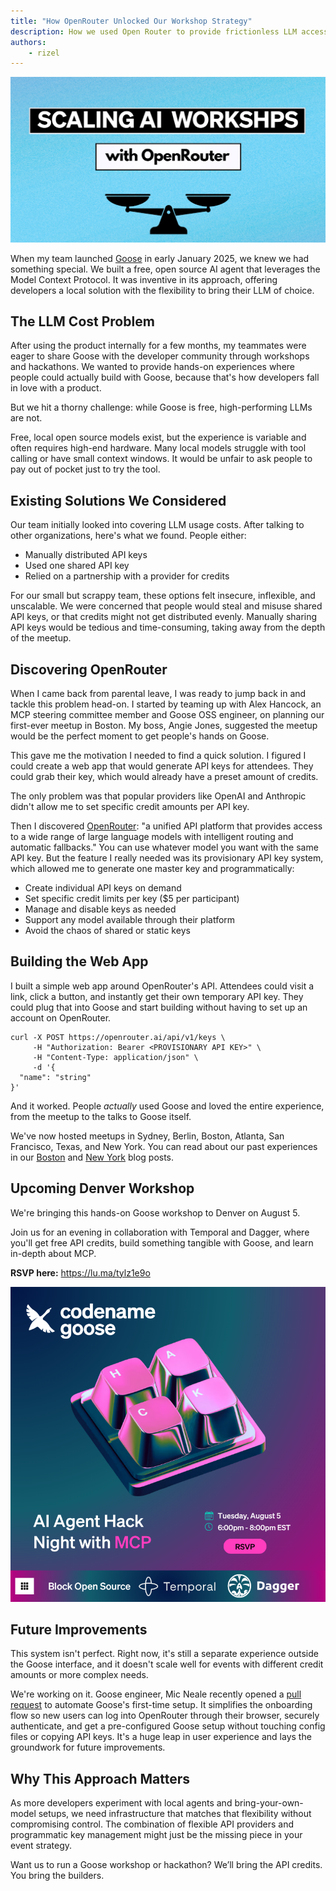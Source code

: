 ```yaml
---
title: "How OpenRouter Unlocked Our Workshop Strategy"
description: How we used Open Router to provide frictionless LLM access for Goose workshops
authors: 
    - rizel
---
```


![Scaling AI Workshops](scaling-ai-workshops-open-router.png)


When my team launched [Goose](/) in early January 2025, we knew we had something special. We built a free, open source AI agent that leverages the Model Context Protocol. It was inventive in its approach, offering developers a local solution with the flexibility to bring their LLM of choice.

## The LLM Cost Problem

After using the product internally for a few months, my teammates were eager to share Goose with the developer community through workshops and hackathons. We wanted to provide hands-on experiences where people could actually build with Goose, because that's how developers fall in love with a product.

But we hit a thorny challenge: while Goose is free, high-performing LLMs are not.

<!--truncate-->

Free, local open source models exist, but the experience is variable and often requires high-end hardware. Many local models struggle with tool calling or have small context windows. It would be unfair to ask people to pay out of pocket just to try the tool.

## Existing Solutions We Considered

Our team initially looked into covering LLM usage costs. After talking to other organizations, here's what we found. People either:

* Manually distributed API keys  
* Used one shared API key  
* Relied on a partnership with a provider for credits

For our small but scrappy team, these options felt insecure, inflexible, and unscalable. We were concerned that people would steal and misuse shared API keys, or that credits might not get distributed evenly. Manually sharing API keys would be tedious and time-consuming, taking away from the depth of the meetup.

## Discovering OpenRouter

When I came back from parental leave, I was ready to jump back in and tackle this problem head-on. I started by teaming up with Alex Hancock, an MCP steering committee member and Goose OSS engineer, on planning our first-ever meetup in Boston. My boss, Angie Jones, suggested the meetup would be the perfect moment to get people's hands on Goose.

This gave me the motivation I needed to find a quick solution. I figured I could create a web app that would generate API keys for attendees. They could grab their key, which would already have a preset amount of credits.

The only problem was that popular providers like OpenAI and Anthropic didn't allow me to set specific credit amounts per API key.

Then I discovered [OpenRouter](https://openrouter.ai/): "a unified API platform that provides access to a wide range of large language models with intelligent routing and automatic fallbacks." You can use whatever model you want with the same API key. But the feature I really needed was its provisionary API key system, which allowed me to generate one master key and programmatically:

* Create individual API keys on demand  
* Set specific credit limits per key ($5 per participant)  
* Manage and disable keys as needed  
* Support any model available through their platform  
* Avoid the chaos of shared or static keys

## Building the Web App

I built a simple web app around OpenRouter's API. Attendees could visit a link, click a button, and instantly get their own temporary API key. They could plug that into Goose and start building without having to set up an account on OpenRouter.

```shell
curl -X POST https://openrouter.ai/api/v1/keys \
     -H "Authorization: Bearer <PROVISIONARY API KEY>" \
     -H "Content-Type: application/json" \
     -d '{
  "name": "string"
}'
```

And it worked. People *actually* used Goose and loved the entire experience, from the meetup to the talks to Goose itself.

We've now hosted meetups in Sydney, Berlin, Boston, Atlanta, San Francisco, Texas, and New York. You can read about our past experiences in our [Boston](/blog/2025-03-21-goose-boston-meetup/index.mdx) and [New York](/blog/2025-04-17-goose-goes-to-NY/index.mdx) blog posts.

## Upcoming Denver Workshop

We're bringing this hands-on Goose workshop to Denver on August 5.

Join us for an evening in collaboration with Temporal and Dagger, where you'll get free API credits, build something tangible with Goose, and learn in-depth about MCP.

**RSVP here:** https://lu.ma/tylz1e9o

![denver](denver.png)

## Future Improvements

This system isn't perfect. Right now, it's still a separate experience outside the Goose interface, and it doesn't scale well for events with different credit amounts or more complex needs.

We're working on it. Goose engineer, Mic Neale recently opened a [pull request](https://github.com/block/goose/pull/3507) to automate Goose's first-time setup. It simplifies the onboarding flow so new users can log into OpenRouter through their browser, securely authenticate, and get a pre-configured Goose setup without touching config files or copying API keys. It's a huge leap in user experience and lays the groundwork for future improvements.

## Why This Approach Matters

As more developers experiment with local agents and bring-your-own-model setups, we need infrastructure that matches that flexibility without compromising control. The combination of flexible API providers and programmatic key management might just be the missing piece in your event strategy.

Want us to run a Goose workshop or hackathon? We’ll bring the API credits. You bring the builders. 


<head>
  <meta property="og:title" content="How OpenRouter Unlocked Our Workshop Strategy" />
  <meta property="og:type" content="article" />
  <meta property="og:url" content="https://block.github.io/goose/blog/2025/07/29/openrouter-unlocks-workshops" />
  <meta property="og:description" content="How we used Open Router to provide frictionless LLM access for Goose workshops" />
  <meta property="og:image" content="https://block.github.io/goose/assets/images/ai-to-ai-dc88f565e573f0825a4fde3c522d2b8b.png" />
  <meta name="twitter:card" content="summary_large_image" />
  <meta property="twitter:domain" content="block.github.io/goose" />
  <meta name="twitter:title" content="How OpenRouter Unlocked Our Workshop Strategy" />
  <meta name="twitter:description" content="How we used Open Router to provide frictionless LLM access for Goose workshops" />
  <meta name="twitter:image" content="https://block.github.io/goose/assets/images/ai-to-ai-dc88f565e573f0825a4fde3c522d2b8b.png" />
</head>


